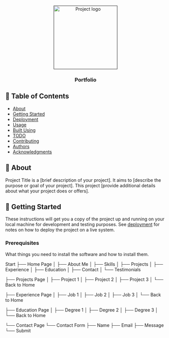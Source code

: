 <p align="center">
  <a href="" rel="noopener">
    <img width=200px height=200px src="https://images.creativemarket.com/0.1.0/ps/2414443/1160/772/m1/fpnw/wm0/screen-1-.jpg?1489619691&s=323da801d22b9c14f16b7c1482485809" alt="Project logo">
  </a>
</p>
<h3 align="center">Portfolio</h3>
<div align="center">
 
</div>


## 📝 Table of Contents
- [About](#about)
- [Getting Started](#getting_started)
- [Deployment](#deployment)
- [Usage](#usage)
- [Built Using](#built_using)
- [TODO](../TODO.md)
- [Contributing](../CONTRIBUTING.md)
- [Authors](#authors)
- [Acknowledgments](#acknowledgement)
## 🧐 About <a name = "about"></a>
Project Title is a [brief description of your project]. It aims to [describe the purpose or goal of your project]. This project [provide additional details about what your project does or offers].

## 🏁 Getting Started <a name = "getting_started"></a>
These instructions will get you a copy of the project up and running on your local machine for development and testing purposes. See [deployment](#deployment) for notes on how to deploy the project on a live system.

### Prerequisites
What things you need to install the software and how to install them.


Start
├── Home Page
│   ├── About Me
│   ├── Skills
│   ├── Projects
│   ├── Experience
│   ├── Education
│   ├── Contact
│   └── Testimonials


          
├── Projects Page
│   ├── Project 1
│   ├── Project 2
│   ├── Project 3
│   └── Back to Home


├── Experience Page
│   ├── Job 1
│   ├── Job 2
│   ├── Job 3
│   └── Back to Home


├── Education Page
│   ├── Degree 1
│   ├── Degree 2
│   ├── Degree 3
│   └── Back to Home


└── Contact Page
    └── Contact Form
        ├── Name
        ├── Email
        ├── Message
        └── Submit









